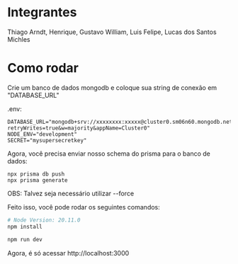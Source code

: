 # Integrantes

Thiago Arndt, Henrique, Gustavo William, Luis Felipe, Lucas dos Santos Michles

# Como rodar

Crie um banco de dados mongodb e coloque sua string de conexão em "DATABASE_URL"

.env:

```env
DATABASE_URL="mongodb+srv://xxxxxxxx:xxxxx@cluster0.sm06n60.mongodb.net/db?retryWrites=true&w=majority&appName=Cluster0"
NODE_ENV="development"
SECRET="mysupersecretkey"
```

Agora, você precisa enviar nosso schema do prisma para o banco de dados:

```
npx prisma db push
npx prisma generate
```

OBS: Talvez seja necessário utilizar --force

Feito isso, você pode rodar os seguintes comandos:

```bash
# Node Version: 20.11.0
npm install

npm run dev
```

Agora, é só acessar http://localhost:3000

